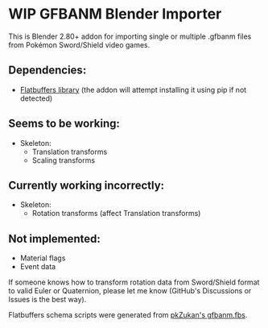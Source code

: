 # WIP GFBANM Blender Importer

This is Blender 2.80+ addon for importing single or multiple .gfbanm files from Pokémon Sword/Shield video games.
## Dependencies:
- [Flatbuffers library](https://pypi.org/project/flatbuffers/) (the addon will attempt installing it using pip if not detected)
## Seems to be working:
- Skeleton:
  - Translation transforms
  - Scaling transforms
## Currently working incorrectly:
- Skeleton:
  - Rotation transforms (affect Translation transforms)
## Not implemented:
- Material flags
- Event data

If someone knows how to transform rotation data from Sword/Shield format to valid Euler or Quaternion, please let me know (GitHub's Discussions or Issues is the best way).

Flatbuffers schema scripts were generated from [pkZukan's gfbanm.fbs](https://github.com/pkZukan/PokeDocs/blob/main/SWSH/Flatbuffers/Animation/gfbanm.fbs).